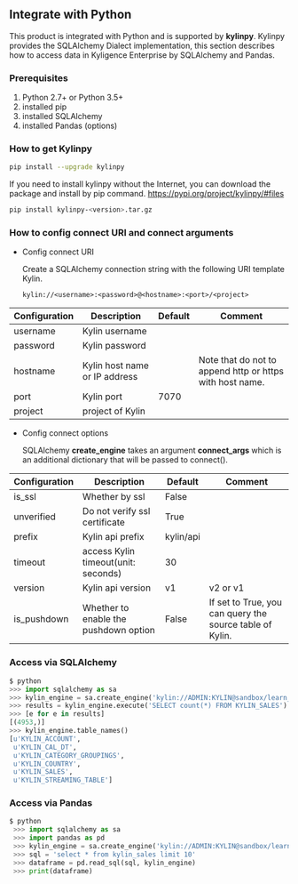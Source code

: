 ## Integrate with Python

This product is integrated with Python and is supported by **kylinpy**. Kylinpy provides the SQLAlchemy Dialect implementation, this section describes how to access data in Kyligence Enterprise by SQLAlchemy and Pandas.

### Prerequisites

1. Python 2.7+ or Python 3.5+
2. installed pip
3. installed SQLAlchemy
4. installed Pandas (options)

### How to get Kylinpy

```sh
pip install --upgrade kylinpy
```

If you need to install kylinpy without the Internet, you can download the package and install by pip command.
https://pypi.org/project/kylinpy/#files

```sh
pip install kylinpy-<version>.tar.gz
```

### How to config connect URI and connect arguments

- Config connect URI

  Create a SQLAlchemy connection string with the following URI template Kylin.
  
  ```
  kylin://<username>:<password>@<hostname>:<port>/<project>
  ```
  
|Configuration|Description|Default|Comment|
|------------|------|------|------|
|username|Kylin username|||
|password|Kylin password|||
|hostname|Kylin host name or IP address||Note that do not to append http or https with host name.|
|port|Kylin port|7070||
|project|project of Kylin|||

- Config connect options

  SQLAlchemy **create_engine** takes an argument **connect_args** which is an additional dictionary that will be passed to connect().  
  
|Configuration|Description|Default|Comment|
|------------|------|------|------|
|is_ssl|Whether by ssl|False||
|unverified|Do not verify ssl certificate|True||
|prefix|Kylin api prefix|kylin/api||
|timeout|access Kylin timeout(unit: seconds)|30||
|version|Kylin api version|v1| v2 or v1|
|is_pushdown|Whether to enable the pushdown option|False|If set to True, you can query the source table of Kylin.|

### Access via SQLAlchemy

```python
$ python
>>> import sqlalchemy as sa
>>> kylin_engine = sa.create_engine('kylin://ADMIN:KYLIN@sandbox/learn_kylin', connect_args={'timeout': 60})
>>> results = kylin_engine.execute('SELECT count(*) FROM KYLIN_SALES')
>>> [e for e in results]
[(4953,)]
>>> kylin_engine.table_names()
[u'KYLIN_ACCOUNT',
 u'KYLIN_CAL_DT',
 u'KYLIN_CATEGORY_GROUPINGS',
 u'KYLIN_COUNTRY',
 u'KYLIN_SALES',
 u'KYLIN_STREAMING_TABLE']
```

### Access via Pandas

```python
$ python
 >>> import sqlalchemy as sa
 >>> import pandas as pd
 >>> kylin_engine = sa.create_engine('kylin://ADMIN:KYLIN@sandbox/learn_kylin', connect_args={'is_ssl': True, 'timeout': 60})
 >>> sql = 'select * from kylin_sales limit 10'
 >>> dataframe = pd.read_sql(sql, kylin_engine)
 >>> print(dataframe)
```

